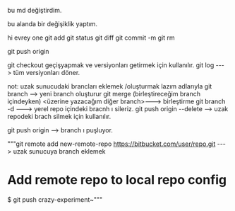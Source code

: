 


bu md değiştirdim.

bu alanda bir değişiklik yaptım.

hi evrey one
git add
git status
git diff
git commit -m 
git rm 

git push origin <puslanacak branch>

git checkout geçişyapmak ve versiyonları getirmek için kullanılır.
git log ---> tüm versiyonları döner.

not: uzak sunucudaki brancları eklemek /oluşturmak lazım adlarıyla 
git branch <bracnhname>  -->    yeni branch oluşturur
git merge (birleştireceğim branch içindeyken) <üzerine yazacağım diğer branch>---> birleştirme
git branch -d <bracnhName> --->  yerel repo içindeki bracnh ı sileriz. 
git push origin --delete <branch name > --> uzak repodeki brach silmek için kullanılır.

git push origin <branch name >--> branch ı puşluyor.


"""git remote add new-remote-repo https://bitbucket.com/user/repo.git   ---> uzak sunucuya branch eklemek 
# Add remote repo to local repo config
$ git push <new-remote-repo> crazy-experiment~"""